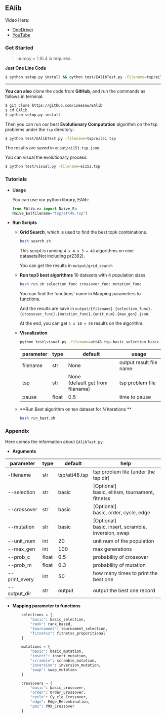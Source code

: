 ## EAlib

Video Here:
- [OneDriver](https://1drv.ms/v/s!Al3M6DKQN2ZdmVhEGCHBqPbyBcHo?e=kHUzvY) 
- [YouTube](https://youtu.be/izNkwlp6rEs)

### **Get Started**

> numpy = 1.16.4 is required.

**Just One Line Code**

```bash
$ python setup.py install && python test/EAlibTest.py -filename=tsp/eil51.tsp && python test/visual.py -filename=eil51.tsp
```

----------

**You can also** clone the code from **GitHub**, and run the commands as follows in terminal:

```bash
$ git clone https://github.com/iseesaw/EAlib
$ cd EAlib
$ python setup.py install
```

Then you can run our best  **Evolutionary Computation** algorithm on the tsp problems under the `tsp` directory:

```bash
$ python test/EAlibTest.py -filename=tsp/eil51.tsp
```

The results are saved in `ouput/ei151.tsp.json`.

You can visual the evolutionary process:

```bash
$ python test/visual.py -filename=ei151.tsp
```

### Tutorials

- **Usage**

  You can use our python library, EAlib:

  ```python
  from EAlib.ea import Naive_Ea
  Naive_Ea(filename="tsp/att48.tsp")
  ```

  

- **Run Scripts**

  - **Grid Search**, which is used to find the best topk combinations.

    ```bash
    bash search.sh
    ```

    This script is running `4 x 4 x 3 = 48` algorithms on nine datasets(Not including pr2392).

    You can get the results in `output/grid_search`

  - **Run top3 best algorithms** 10 datasets with 4 population sizes.

    ```bash
    bash run.sh selection_func crossover_func mutation_func
    ```

    You can find the functions' name in Mapping parameters to functions.

    And the results are save in `output/{filename}.{selection_func}.{crossover_func}.{mutation_func}.{unit_num}.{max_gen}.json`.

    At the end, you can get `4 x 10 = 40` results on the algorithm.
    
  - **Visualization**

    ```bash
    python test\visual.py -filename=att48.tsp.basic_selection.basic_crossover.basic_mutation.50.100
    ```

    | parameter | type  | default                             | usage                   |
    | --------- | ----- | ----------------------------------- | ----------------------- |
    | filename  | str   | None                                | output result file name |
    | tsp       | str   | None<br>(default get from filename) | tsp problem file        |
    | pause     | float | 0.5                                 | time to pause           |

  - **Run Best algorithm on ten dataset for N iterations **

    ```bash
    bash run_best.sh
    ```


### Appendix

Here comes the information about `EAlibTest.py`.

- **Arguments**

| parameter     | type  | default       | help                                                     |
| ------------- | ----- | ------------- | -------------------------------------------------------- |
| -filename     | str   | tsp/att48.tsp | tsp problem file (under the tsp dir)                     |
| --selection   | str   | basic         | [Optional] <br>basic, elitism, tournament, fitnetss      |
| --crossover   | str   | basic         | [Optional] <br/>basic, order, cycle, edge                |
| --mutation    | str   | basic         | [Optional] <br/>basic, insert, scramble, inversion, swap |
| --unit_num    | int   | 20            | unit num of the population                               |
| --max_gen     | int   | 100           | max generations                                          |
| --prob_c      | float | 0.5           | probability of crossover                                 |
| --prob_m      | float | 0.3           | probability of mutation                                  |
| --print_every | int   | 50            | how many times to print the best one                     |
| --output_dir  | str   | output        | output the best one record                               |

- **Mapping parameter to functions**

  ```python
      selections = {
          "basic": basic_selection,
          "rank": rank_based,
          "tournament": tournament_selection,
          "fitnetss": fitnetss_proporitional
      }
  
      mutations = {
          "basic": basic_mutation,
          "insert": insert_mutation,
          "scramble": scramble_mutation,
          "inversion": inversion_mutation,
          "swap": swap_mutation
      }
  
      crossovers = {
          "basic": basic_crossover,
          "order": Order_Crossover,
          "cycle": Cy_cle_Crossover,
          "edge": Edge_Recombination,
          "pmx": PMX_Crossover
      }
  
  ```

  